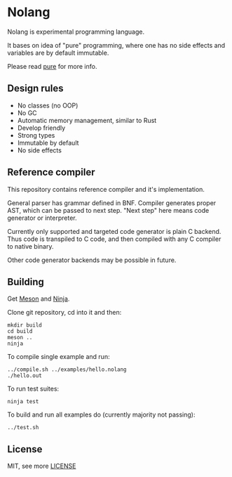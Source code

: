# Nolang

Nolang is experimental programming language.

It bases on idea of "pure" programming, where one has no side effects
and variables are by default immutable.

Please read [pure](pure.md) for more info.


## Design rules

- No classes (no OOP)
- No GC
- Automatic memory management, similar to Rust
- Develop friendly
- Strong types
- Immutable by default
- No side effects

## Reference compiler

This repository contains reference compiler and it's implementation.

General parser has grammar defined in BNF.
Compiler generates proper AST, which can be passed to next step.
"Next step" here means code generator or interpreter.

Currently only supported and targeted code generator is plain C backend.
Thus code is transpiled to C code, and then compiled with any C compiler to native binary.

Other code generator backends may be possible in future.

## Building

Get [Meson](http://mesonbuild.com/) and [Ninja](https://ninja-build.org/).

Clone git repository, cd into it and then:

    mkdir build
    cd build
    meson ..
    ninja

To compile single example and run:

    ../compile.sh ../examples/hello.nolang
    ./hello.out

To run test suites:

    ninja test

To build and run all examples do (currently majority not passing):

    ../test.sh


## License

MIT, see more [LICENSE](LICENSE)

